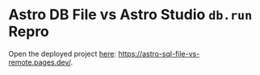 # Astro DB File vs Astro Studio `db.run` Repro

Open the deployed project [here](https://astro-sql-file-vs-remote.pages.dev/): https://astro-sql-file-vs-remote.pages.dev/.
